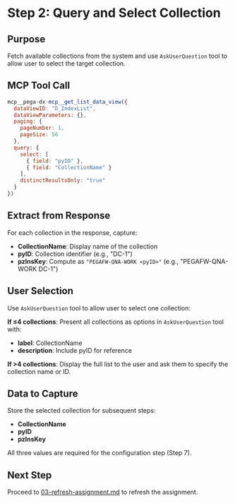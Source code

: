# Step 2: Query and Select Collection

## Purpose

Fetch available collections from the system and use `AskUserQuestion` tool to allow user to select the target collection.

## MCP Tool Call

```javascript
mcp__pega-dx-mcp__get_list_data_view({
  dataViewID: "D_IndexList",
  dataViewParameters: {},
  paging: {
    pageNumber: 1,
    pageSize: 50
  },
  query: {
    select: [
      { field: "pyID" },
      { field: "CollectionName" }
    ],
    distinctResultsOnly: "true"
  }
})
```

## Extract from Response

For each collection in the response, capture:
- **CollectionName**: Display name of the collection
- **pyID**: Collection identifier (e.g., "DC-1")
- **pzInsKey**: Compute as `"PEGAFW-QNA-WORK <pyID>"` (e.g., "PEGAFW-QNA-WORK DC-1")

## User Selection

Use `AskUserQuestion` tool to allow user to select one collection:

**If ≤4 collections**: Present all collections as options in `AskUserQuestion` tool with:
- **label**: CollectionName
- **description**: Include pyID for reference

**If >4 collections**: Display the full list to the user and ask them to specify the collection name or ID.

## Data to Capture

Store the selected collection for subsequent steps:
- **CollectionName**
- **pyID**
- **pzInsKey**

All three values are required for the configuration step (Step 7).

## Next Step

Proceed to [03-refresh-assignment.md](03-refresh-assignment.md) to refresh the assignment.
